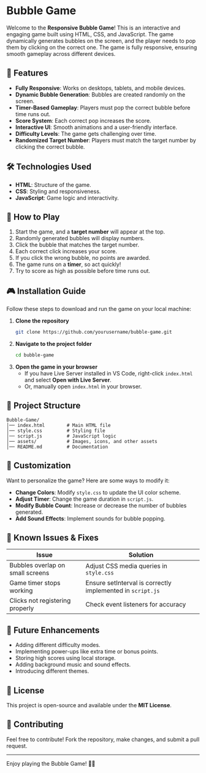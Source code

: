 # Bubble Game

Welcome to the **Responsive Bubble Game**! This is an interactive and engaging game built using HTML, CSS, and JavaScript. The game dynamically generates bubbles on the screen, and the player needs to pop them by clicking on the correct one. The game is fully responsive, ensuring smooth gameplay across different devices.

## 🚀 Features
- **Fully Responsive**: Works on desktops, tablets, and mobile devices.
- **Dynamic Bubble Generation**: Bubbles are created randomly on the screen.
- **Timer-Based Gameplay**: Players must pop the correct bubble before time runs out.
- **Score System**: Each correct pop increases the score.
- **Interactive UI**: Smooth animations and a user-friendly interface.
- **Difficulty Levels**: The game gets challenging over time.
- **Randomized Target Number**: Players must match the target number by clicking the correct bubble.

## 🛠️ Technologies Used
- **HTML**: Structure of the game.
- **CSS**: Styling and responsiveness.
- **JavaScript**: Game logic and interactivity.

## 📜 How to Play
1. Start the game, and a **target number** will appear at the top.
2. Randomly generated bubbles will display numbers.
3. Click the bubble that matches the target number.
4. Each correct click increases your score.
5. If you click the wrong bubble, no points are awarded.
6. The game runs on a **timer**, so act quickly!
7. Try to score as high as possible before time runs out.

## 🎮 Installation Guide
Follow these steps to download and run the game on your local machine:

1. **Clone the repository**
   ```sh
   git clone https://github.com/yourusername/bubble-game.git
   ```
2. **Navigate to the project folder**
   ```sh
   cd bubble-game
   ```
3. **Open the game in your browser**
   - If you have Live Server installed in VS Code, right-click `index.html` and select **Open with Live Server**.
   - Or, manually open `index.html` in your browser.

## 📂 Project Structure
```
Bubble-Game/
│── index.html        # Main HTML file
│── style.css         # Styling file
│── script.js         # JavaScript logic
│── assets/           # Images, icons, and other assets
│── README.md         # Documentation
```

## 🎨 Customization
Want to personalize the game? Here are some ways to modify it:
- **Change Colors**: Modify `style.css` to update the UI color scheme.
- **Adjust Timer**: Change the game duration in `script.js`.
- **Modify Bubble Count**: Increase or decrease the number of bubbles generated.
- **Add Sound Effects**: Implement sounds for bubble popping.

## 🛑 Known Issues & Fixes
| Issue | Solution |
|--------|---------|
| Bubbles overlap on small screens | Adjust CSS media queries in `style.css` |
| Game timer stops working | Ensure setInterval is correctly implemented in `script.js` |
| Clicks not registering properly | Check event listeners for accuracy |

## 📌 Future Enhancements
- Adding different difficulty modes.
- Implementing power-ups like extra time or bonus points.
- Storing high scores using local storage.
- Adding background music and sound effects.
- Introducing different themes.

## 📜 License
This project is open-source and available under the **MIT License**.

## 🤝 Contributing
Feel free to contribute! Fork the repository, make changes, and submit a pull request.

---
Enjoy playing the Bubble Game! 🎈🔥

